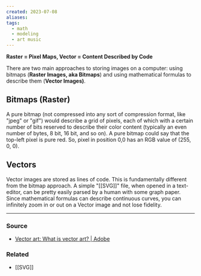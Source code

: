 ```yaml
---
created: 2023-07-08
aliases: 
tags:
  - math
  - modeling
  - art music
---
```

**Raster = Pixel Maps, Vector = Content Described by Code**

There are two main approaches to storing images on a computer: using bitmaps (**Raster Images, aka Bitmaps**) and using mathematical formulas to describe them (**Vector Images)**. 

## Bitmaps (Raster)

A pure bitmap (not compressed into any sort of compression format, like "jpeg" or "gif") would describe a grid of pixels, each of which with a certain number of bits reserved to describe their color content (typically an even number of bytes, 8 bit, 16 bit, and so on). A pure bitmap could say that the top-left pixel is pure red. So, pixel in position 0,0 has an RGB value of (255, 0, 0). 

## Vectors

Vector images are stored as lines of code. This is fundamentally different from the bitmap approach. A simple "[[SVG]]" file, when opened in a text-editor, can be pretty easily parsed by a human with some graph paper. Since mathematical formulas can describe continuous curves, you can infinitely zoom in or out on a Vector image and not lose fidelity. 

****
### Source
- [Vector art: What is vector art? | Adobe](https://www.adobe.com/creativecloud/illustration/discover/vector-art.html)

### Related
- [[SVG]]